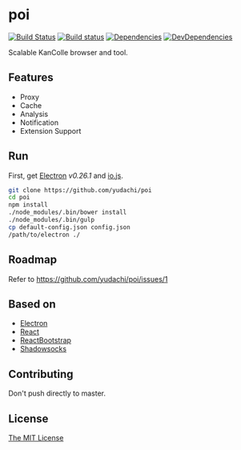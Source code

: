 # poi
[![Build Status](https://travis-ci.org/yudachi/poi.svg?branch=master)](https://travis-ci.org/yudachi/poi)
[![Build status](https://ci.appveyor.com/api/projects/status/bpa1dvvjt33xxx5n?svg=true)](https://ci.appveyor.com/project/magica/poi)
[![Dependencies](https://david-dm.org/yudachi/poi.svg)](https://david-dm.org/yudachi/poi)
[![DevDependencies](https://david-dm.org/yudachi/poi/dev-status.svg)](https://david-dm.org/yudachi/poi#info=devDependencies)

Scalable KanColle browser and tool.

## Features

+ Proxy
+ Cache
+ Analysis
+ Notification
+ Extension Support

## Run

First, get [Electron](https://github.com/atom/electron) *v0.26.1* and [io.js](https://iojs.org).

```bash
git clone https://github.com/yudachi/poi
cd poi
npm install
./node_modules/.bin/bower install
./node_modules/.bin/gulp
cp default-config.json config.json
/path/to/electron ./
```


## Roadmap

Refer to https://github.com/yudachi/poi/issues/1

## Based on

+ [Electron](https://github.com/atom/electron)
+ [React](https://github.com/facebook/react)
+ [ReactBootstrap](https://github.com/react-bootstrap/react-bootstrap/)
+ [Shadowsocks](https://github.com/shadowsocks/shadowsocks)

## Contributing

Don't push directly to master.

## License
[The MIT License](https://github.com/yudachi/poi/blob/master/LICENSE)
